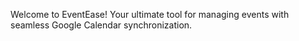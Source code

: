 Welcome to EventEase!
Your ultimate tool for managing events with seamless Google Calendar synchronization.
